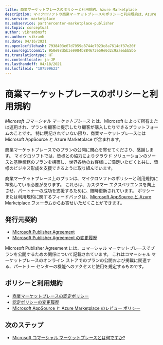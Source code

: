 ```yaml
---
title: 商業マーケットプレースのポリシーと利用規約、Azure Marketplace
description: マイクロソフトの商業マーケットプレースのポリシーと利用規約は、Azure Marketplace におけるすべての公開元とサービスに適用されます。
ms.service: marketplace
ms.subservice: partnercenter-marketplace-publisher
ms.topic: conceptual
author: vikrambmsft
ms.author: vikramb
ms.date: 04/16/2021
ms.openlocfilehash: 7938403e67d7059e8744e7023e8a7614df37e20f
ms.sourcegitcommit: 950e98d5b3e9984b884673e59e0d2c9aaeabb5bb
ms.translationtype: HT
ms.contentlocale: ja-JP
ms.lasthandoff: 04/18/2021
ms.locfileid: "107599623"
---
```

# <a name="commercial-marketplace-policies-and-terms"></a>商業マーケットプレースのポリシーと利用規約

_Microsoft コマーシャル マーケットプレース_ とは、Microsoft によって所有または運用され、プランを顧客に提示したり顧客が購入したりできるプラットフォームのことです。 特に明記されていない限り、商業マーケットプレースには Microsoft AppSource と Azure Marketplace が含まれます。

商業マーケットプレースでのプランの公開に関心を寄せてくださり、感謝します。 マイクロソフトでは、皆様との協力によりクラウド ソリューションのソースと基幹業務のプランを構築し、世界各地のお客様にご満足いただくと共に、皆様のビジネス形成を支援できるように取り組んでいます。

商業マーケットプレース上のプランは、マイクロソフトのポリシーと利用規約に準拠している必要があります。 これらは、カスタマー エクスペリエンスを向上させ、パートナーの成功を支援するために、随時更新されています。 ポリシーまたは利用規約に関するフィードバックは、[Microsoft AppSource と Azure Marketplace フォーラム](https://www.microsoftpartnercommunity.com/t5/Azure-Marketplace-and-AppSource/bd-p/2222)からお寄せいただくことができます。

## <a name="publisher-agreement"></a>発行元契約

- [Microsoft Publisher Agreement](https://go.microsoft.com/fwlink/?LinkID=699560)
- [Microsoft Publisher Agreement の変更履歴](https://go.microsoft.com/fwlink/?linkid=2159975&clcid=0x409)

Microsoft Publisher Agreement には、コマーシャル マーケットプレースでプランを公開するための関係について記載されています。 これはコマーシャル マーケットプレースのオンライン ストアでのプランの公開および掲載に関連する、パートナー センターの機能へのアクセスと使用を規定するものです。

## <a name="policies-and-terms"></a>ポリシーと利用規約

- [商業マーケットプレースの認定ポリシー](/legal/marketplace/certification-policies?context=/azure/marketplace/context/context)
- [認定ポリシーの変更履歴](/legal/marketplace/offer-policies-change-history)
- [Microsoft AppSource と Azure Marketplace のレビュー ポリシー](/legal/marketplace/rating-review-policies?context=/azure/marketplace/context/context)

## <a name="next-steps"></a>次のステップ

- [Microsoft コマーシャル マーケットプレースとは何ですか?](overview.md)
